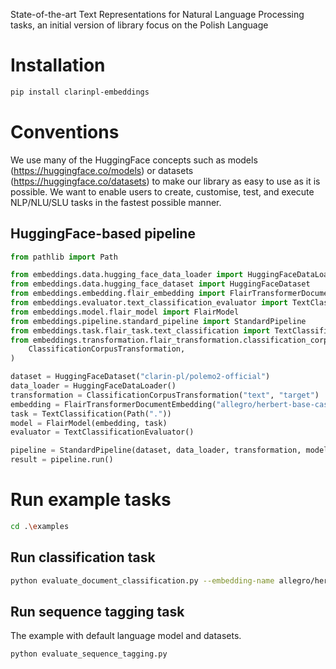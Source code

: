 State-of-the-art Text Representations for Natural Language Processing tasks, an initial version of library focus on the Polish Language

# Installation

```bash
pip install clarinpl-embeddings
```

# Conventions

We use many of the HuggingFace concepts such as models (https://huggingface.co/models) or  datasets (https://huggingface.co/datasets) to make our library as easy to use as it is possible. We want to enable users to create, customise, test, and execute NLP/NLU/SLU tasks in the fastest possible manner.

## HuggingFace-based pipeline

```python
from pathlib import Path

from embeddings.data.hugging_face_data_loader import HuggingFaceDataLoader
from embeddings.data.hugging_face_dataset import HuggingFaceDataset
from embeddings.embedding.flair_embedding import FlairTransformerDocumentEmbedding
from embeddings.evaluator.text_classification_evaluator import TextClassificationEvaluator
from embeddings.model.flair_model import FlairModel
from embeddings.pipeline.standard_pipeline import StandardPipeline
from embeddings.task.flair_task.text_classification import TextClassification
from embeddings.transformation.flair_transformation.classification_corpus_transformation import (
    ClassificationCorpusTransformation,
)

dataset = HuggingFaceDataset("clarin-pl/polemo2-official")
data_loader = HuggingFaceDataLoader()
transformation = ClassificationCorpusTransformation("text", "target")
embedding = FlairTransformerDocumentEmbedding("allegro/herbert-base-cased")
task = TextClassification(Path("."))
model = FlairModel(embedding, task)
evaluator = TextClassificationEvaluator()

pipeline = StandardPipeline(dataset, data_loader, transformation, model, evaluator)
result = pipeline.run()
```

# Run example tasks

```bash
cd .\examples
```

## Run classification task

```bash
python evaluate_document_classification.py --embedding-name allegro/herbert-base-cased --dataset-name clarin-pl/polemo2-official --input-column-name text --target-column-name target
```

## Run sequence tagging task

The example with default language model and datasets. 

```bash
python evaluate_sequence_tagging.py
```

